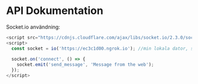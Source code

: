 # API Dokumentation

Socket.io användning:
```javascript
<script src="https://cdnjs.cloudflare.com/ajax/libs/socket.io/2.3.0/socket.io.js"></script>
<script>
  const socket = io('https://ec3c1d00.ngrok.io'); //min lokala dator, ska senare vara https://api.dothemath.app
  
  socket.on('connect', () => {
    socket.emit('send_message', 'Message from the web');
  });
</script>
```